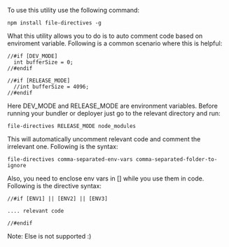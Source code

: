 To use this utility use the following command:

`npm install file-directives -g`

What this utility allows you to do is to auto comment code based on enviroment variable. 
Following is a common scenario where this is helpful:
```
//#if [DEV_MODE]
  int bufferSize = 0;
//#endif

//#if [RELEASE_MODE]
  //int bufferSize = 4096;
//#endif
```
Here DEV_MODE and RELEASE_MODE are environment variables. Before running your bundler or deployer
just go to the relevant directory and run:

`file-directives RELEASE_MODE node_modules`

This will automatically uncomment relevant code and comment the irrelevant one. Following is the syntax:

`file-directives comma-separated-env-vars comma-separated-folder-to-ignore`

Also, you need to enclose env vars in [] while you use them in code. Following is the directive 
syntax:
```
//#if [ENV1] || [ENV2] || [ENV3]

.... relevant code

//#endif
```
Note: Else is not supported :)
